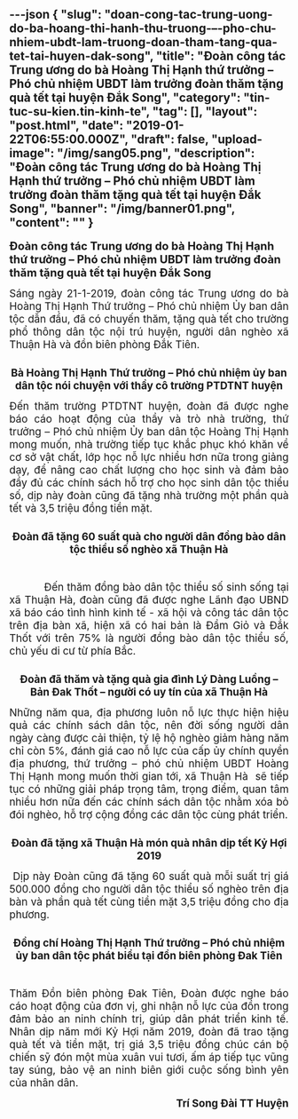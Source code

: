 ---json
{
    "slug": "doan-cong-tac-trung-uong-do-ba-hoang-thi-hanh-thu-truong-–-pho-chu-nhiem-ubdt-lam-truong-doan-tham-tang-qua-tet-tai-huyen-dak-song",
    "title": "Đoàn công tác Trung ương do bà Hoàng Thị Hạnh thứ trưởng – Phó chủ nhiệm UBDT làm trưởng đoàn thăm tặng quà tết tại huyện Đắk Song",
    "category": "tin-tuc-su-kien.tin-kinh-te",
    "tag": [],
    "layout": "post.html",
    "date": "2019-01-22T06:55:00.000Z",
    "draft": false,
    "upload-image": "/img/sang05.png",
    "description": "Đoàn công tác Trung ương do bà Hoàng Thị Hạnh thứ trưởng – Phó chủ nhiệm UBDT làm trưởng đoàn thăm tặng quà tết tại huyện Đắk Song",
    "banner": "/img/banner01.png",
    "__content__": ""
}
---
<p><strong><span style="font-size:15.0pt">Đo&agrave;n c&ocirc;ng t&aacute;c Trung ương do b&agrave; Ho&agrave;ng Thị Hạnh thứ trưởng &ndash; Ph&oacute; chủ nhiệm UBDT l&agrave;m trưởng đo&agrave;n thăm tặng qu&agrave; tết tại huyện Đắk Song</span></strong></p>

<p style="text-align:justify"><span style="font-size:14.0pt">S&aacute;ng ng&agrave;y 21-1-2019, đo&agrave;n c&ocirc;ng t&aacute;c Trung ương do b&agrave; Ho&agrave;ng Thị Hạnh Thứ trưởng &ndash; Ph&oacute; chủ nhiệm Ủy ban d&acirc;n tộc dẫn đầu, đ&atilde; c&oacute; chuyến thăm, tặng qu&agrave; tết cho trường phổ th&ocirc;ng d&acirc;n tộc nội tr&uacute; huyện, người d&acirc;n ngh&egrave;o x&atilde; Thuận H&agrave; v&agrave; đồn bi&ecirc;n ph&ograve;ng Đắk Ti&ecirc;n.</span></p>

<p style="text-align:justify"><img alt="" src="/img/sang01.png" /></p>

<p style="text-align:center"><strong><span style="font-size:14.0pt">B&agrave; Ho&agrave;ng Thị Hạnh Thứ trưởng &ndash; Ph&oacute; chủ nhiệm ủy ban d&acirc;n tộc n&oacute;i chuyện với thầy c&ocirc; trường PTDTNT huyện</span></strong></p>

<p style="text-align:justify"><span style="font-size:14.0pt">Đến thăm trường PTDTNT huyện, đo&agrave;n đ&atilde; được nghe b&aacute;o c&aacute;o hoạt động của thầy v&agrave; tr&ograve; nh&agrave; trường, thứ trưởng &ndash; Ph&oacute; chủ nhiệm Ủy ban d&acirc;n tộc Ho&agrave;ng Thị Hạnh mong muốn, nh&agrave; trường tiếp tục khắc phục kh&oacute; khăn về cơ sở vật chất, lớp học nỗ lực nhiều hơn nữa trong giảng dạy, để n&acirc;ng cao chất lượng cho học sinh v&agrave; đảm bảo đầy đủ c&aacute;c ch&iacute;nh s&aacute;ch hỗ trợ cho học sinh d&acirc;n tộc thiểu số, dịp n&agrave;y đo&agrave;n cũng đ&atilde; tặng nh&agrave; trường một phần qu&agrave; tết v&agrave; 3,5 triệu đồng tiền mặt.</span></p>

<p style="text-align:justify"><img alt="" src="/img/sang02.png" /></p>

<p style="text-align:center"><strong><span style="font-size:14.0pt">Đo&agrave;n đ&atilde; tặng 60 suất qu&agrave; cho người d&acirc;n đồng b&agrave;o d&acirc;n tộc thiểu số ngh&egrave;o x&atilde; Thuận H&agrave;</span></strong></p>

<p style="text-align:justify">&nbsp;</p>

<p style="text-align:justify"><span style="font-size:14.0pt">&nbsp;&nbsp; &nbsp;&nbsp;&nbsp;&nbsp;&nbsp;&nbsp;&nbsp;&nbsp;Đến thăm đồng b&agrave;o d&acirc;n tộc thiểu số sinh sống tại x&atilde; Thuận H&agrave;, đo&agrave;n cũng đ&atilde; được nghe L&atilde;nh đạo UBND x&atilde; b&aacute;o c&aacute;o t&igrave;nh h&igrave;nh kinh tế - x&atilde; hội v&agrave; c&ocirc;ng t&aacute;c d&acirc;n tộc tr&ecirc;n địa b&agrave;n x&atilde;, hiện x&atilde; c&oacute; hai bản l&agrave; Đầm Giỏ v&agrave; Đắk Thốt với tr&ecirc;n 75% l&agrave; người đồng b&agrave;o d&acirc;n tộc thiểu số, chủ yếu di cư từ ph&iacute;a Bắc. </span></p>

<p style="text-align:justify"><img alt="" src="/img/sang03.png" /></p>

<p style="text-align:center"><strong><span style="font-size:14.0pt">Đo&agrave;n đ&atilde; thăm v&agrave; tặng qu&agrave; gia đ&igrave;nh L&yacute; D&agrave;ng Luồng &ndash; Bản Đak Thốt &ndash; người c&oacute; uy t&iacute;n của x&atilde; Thuận H&agrave;</span></strong></p>

<p style="text-align:justify"><span style="font-size:14.0pt">Những năm qua, địa phương lu&ocirc;n nỗ lực thực hiện hiệu quả c&aacute;c ch&iacute;nh s&aacute;ch d&acirc;n tộc, n&ecirc;n đời sống người d&acirc;n ng&agrave;y c&agrave;ng được cải thiện, tỷ lệ hộ ngh&egrave;o giảm h&agrave;ng năm chỉ c&ograve;n 5%, đ&aacute;nh gi&aacute; cao nỗ lực của cấp ủy ch&iacute;nh quyền địa phương, thứ trưởng &ndash; ph&oacute; chủ nhiệm UBDT Ho&agrave;ng Thị Hạnh mong muốn thời gian tới, x&atilde; Thuận H&agrave;&nbsp; sẽ tiếp tục c&oacute; những giải ph&aacute;p trọng t&acirc;m, trọng điểm, quan t&acirc;m nhiều hơn nữa đến c&aacute;c ch&iacute;nh s&aacute;ch d&acirc;n tộc nhằm x&oacute;a bỏ đ&oacute;i ngh&egrave;o, hỗ trợ cộng đồng c&aacute;c d&acirc;n tộc c&ugrave;ng ph&aacute;t triển.</span></p>

<p style="text-align:justify"><img alt="" src="/img/sang04.png" /></p>

<p style="text-align:center"><strong><span style="font-size:14.0pt">Đo&agrave;n đ&atilde; tặng x&atilde; Thuận H&agrave; m&oacute;n qu&agrave; nh&acirc;n dịp tết Kỷ Hợi 2019</span></strong></p>

<p style="text-align:justify"><span style="font-size:14.0pt">&nbsp;Dịp n&agrave;y Đo&agrave;n cũng đ&atilde; tặng 60 suất qu&agrave; mỗi suất trị gi&aacute; 500.000 đồng cho người d&acirc;n tộc thiểu số ngh&egrave;o tr&ecirc;n địa b&agrave;n v&agrave; phần qu&agrave; tết c&ugrave;ng tiền mặt 3,5 triệu đồng cho địa phương.</span></p>

<p style="text-align:justify"><img alt="" src="/img/sang05.png" /></p>

<p style="text-align:center"><strong><span style="font-size:14.0pt">Đồng ch&iacute; Ho&agrave;ng Thị Hạnh Thứ trưởng &ndash; Ph&oacute; chủ nhiệm ủy ban d&acirc;n tộc ph&aacute;t biểu tại đồn bi&ecirc;n ph&ograve;ng Đak Ti&ecirc;n</span></strong></p>

<p style="text-align:justify">&nbsp;</p>

<p style="text-align:justify"><span style="font-size:14.0pt">Thăm Đồn bi&ecirc;n ph&ograve;ng Đak Ti&ecirc;n, Đo&agrave;n được nghe b&aacute;o c&aacute;o hoạt động của đơn vị, ghi nhận nỗ lực của đồn trong đảm bảo an ninh ch&iacute;nh trị, gi&uacute;p d&acirc;n ph&aacute;t triển kinh tế. Nh&acirc;n dịp năm mới Kỷ Hợi năm 2019, đo&agrave;n đ&atilde; trao tặng qu&agrave; tết v&agrave; tiền mặt, trị gi&aacute; 3,5 triệu đồng ch&uacute;c c&aacute;n bộ chiến sỹ đ&oacute;n một m&ugrave;a xu&acirc;n vui tươi, ấm &aacute;p tiếp tục vũng tay s&uacute;ng, bảo vệ an ninh bi&ecirc;n giới cuộc sống b&igrave;nh y&ecirc;n của nh&acirc;n d&acirc;n.</span></p>

<p style="text-align:right"><strong><span style="font-size:14.0pt">Tr&iacute; Song Đ&agrave;i TT Huyện</span></strong></p>
